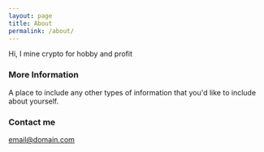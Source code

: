 ```yaml
---
layout: page
title: About
permalink: /about/
---
```

Hi, I mine crypto for hobby and profit

### More Information

A place to include any other types of information that you'd like to include about yourself.

### Contact me

[email@domain.com](mailto:email@domain.com)
